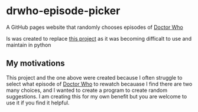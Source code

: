 # drwho-episode-picker
A GitHub pages website that randomly chooses episodes of [Doctor Who](https://en.wikipedia.org/wiki/Doctor_Who)

Is was created to replace [this project](https://github.com/May-Cook/python-drwho-episode-picker) as it was becoming difficalt to use and maintain in python

## My motivations
This project and the one above were created because I often struggle to select what episode of [Doctor Who](https://en.wikipedia.org/wiki/Doctor_Who) to rewatch becauase I find there are two many choices, and I wanted to create a program to create random suggestions. I am creating this for my own benefit but you are welcome to use it if you find it helpful.
